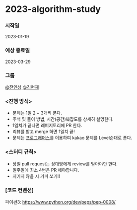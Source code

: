 # 2023-algorithm-study

### 시작일

2023-01-19

### 예상 종료일

2023-03-29

### 그룹

[@전인성](https://github.com/jis8140)
[@김현재](https://github.com/galug)

### <진행 방식>
* 문제는 1일 2 ~ 3개씩 푼다. 
* 주석 및 풀이 방법, 시간(공간)복잡도를 상세히 설명한다.
* 1일치가 끝나면 레퍼지토리에 PR 한다.
* 리뷰를 받고 merge 하면 1일치 끝!
* 문제는 [프로그래머스](https://school.programmers.co.kr/learn/challenges?order=recent&page=1&partIds=301%2C300%2C17931%2C18498%2C22586%2C9317%2C12286%2C17214%2C20069%2C25448%2C31236%2C37527&levels=5)를 이용하여 kakao 문제를 Level순대로 푼다.

### <스터디 규칙>
* 당일 pull request는 상대방에게 review를 받아야만 한다.
* 일주일에 최소 4번은 PR 해야합니다.
* 지키지 않을 시 커피 쏘기!!

### [코드 컨벤션]
파이썬3: https://www.python.org/dev/peps/pep-0008/
